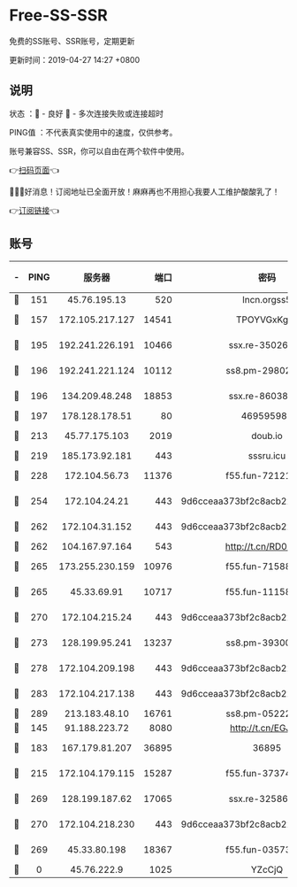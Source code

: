 # Free-SS-SSR

免费的SS账号、SSR账号，定期更新

更新时间：2019-04-27 14:27 +0800

## 说明

状态     ：🙂 - 良好 🙁 - 多次连接失败或连接超时

PING值   ：不代表真实使用中的速度，仅供参考。

账号兼容SS、SSR，你可以自由在两个软件中使用。

👉[扫码页面](https://liesauer.github.io/Free-SS-SSR/)👈

🎉🎉🎉好消息！订阅地址已全面开放！麻麻再也不用担心我要人工维护酸酸乳了！

👉[订阅链接](https://www.liesauer.net/yogurt/subscribe?ACCESS_TOKEN=DAYxR3mMaZAsaqUb)👈

## 账号

|-|PING|服务器|端口|密码|加密方式|区域|
|:----:|:----:|:-----:|-----:|:----:|:----:|:----:|
|🙂|151|45.76.195.13|520|lncn.orgss5|rc4|JP|
|🙂|157|172.105.217.127|14541|TPOYVGxKglpi|aes-256-cfb|JP|
|🙂|195|192.241.226.191|10466|ssx.re-35026033|aes-256-cfb|US|
|🙂|196|192.241.221.124|10112|ss8.pm-29802599|aes-256-cfb|US|
|🙂|196|134.209.48.248|18853|ssx.re-86038973|aes-256-cfb|US|
|🙂|197|178.128.178.51|80|469595985|chacha20|US|
|🙂|213|45.77.175.103|2019|doub.io|aes-128-ctr|SG|
|🙂|219|185.173.92.181|443|sssru.icu|rc4-md5|RU|
|🙂|228|172.104.56.73|11376|f55.fun-72121138|aes-256-cfb|SG|
|🙂|254|172.104.24.21|443|9d6cceaa373bf2c8acb22e60b6a58be6|aes-256-cfb|US|
|🙂|262|172.104.31.152|443|9d6cceaa373bf2c8acb22e60b6a58be6|aes-256-cfb|US|
|🙂|262|104.167.97.164|543|http://t.cn/RD0D7sx|rc4-md5|CA|
|🙂|265|173.255.230.159|10976|f55.fun-71588324|aes-256-cfb|US|
|🙂|265|45.33.69.91|10717|f55.fun-11158314|aes-256-cfb|US|
|🙂|270|172.104.215.24|443|9d6cceaa373bf2c8acb22e60b6a58be6|aes-256-cfb|US|
|🙂|273|128.199.95.241|13237|ss8.pm-39300610|aes-256-cfb|SG|
|🙂|278|172.104.209.198|443|9d6cceaa373bf2c8acb22e60b6a58be6|aes-256-cfb|US|
|🙂|283|172.104.217.138|443|9d6cceaa373bf2c8acb22e60b6a58be6|aes-256-cfb|US|
|🙂|289|213.183.48.10|16761|ss8.pm-05222807|rc4-md5|RU|
|🙂|145|91.188.223.72|8080|http://t.cn/EGJIyrl|rc4-md5|RU|
|🙂|183|167.179.81.207|36895|36895|aes-256-cfb|JP|
|🙂|215|172.104.179.115|15287|f55.fun-37374553|aes-256-cfb|SG|
|🙂|269|128.199.187.62|17065|ssx.re-32586020|aes-256-cfb|SG|
|🙂|270|172.104.218.230|443|9d6cceaa373bf2c8acb22e60b6a58be6|aes-256-cfb|US|
|🙁|269|45.33.80.198|18367|f55.fun-03573008|aes-256-cfb|US|
|🙁|0|45.76.222.9|1025|YZcCjQ|rc4-md5|JP|

